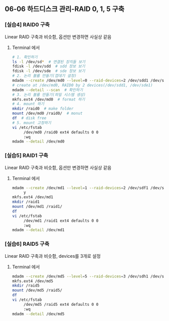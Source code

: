 ## 06-06 하드디스크 관리-RAID 0, 1, 5 구축

### [실습4] RAID0 구축

Linear RAID 구축과 비슷함, 옵션만 변경하면 사실상 같음

1. Terminal 에서
   ```bash
   # 1. 확인하기
   ls -l /dev/sd*  # 연결된 장치들 보기
   fdisk -l /dev/sdd  # sdd 정보 보기
   fdisk -l /dev/sde  # sde 정보 보기
   # 2. 논리 볼륨 만들기(껍데기 설정)
   mdadm --create /dev/md0 --level=0 --raid-devices=2 /dev/sdd1 /dev/sde1
   # create at /dev/md0, RAID0 by 2 devices(/dev/sdd1, /dev/sde1)
   mdadm --detail --scan  # 확인하기
   # 3. 논리 볼륨 만들기(파일 시스템 생성)
   mkfs.ext4 /dev/md0  # format 하기
   # 4. mount 하기
   mkdir /raid0  # make folder
   mount /dev/md0 /raid0/  # monut
   df  # disk free
   # 5. mount 고정하기
   vi /etc/fstab
        /dev/md0 /raid0 ext4 defaults 0 0
        :wq
   mdadm --detail /dev/md0
   ```

### [실습5] RAID1 구축

Linear RAID 구축과 비슷함, 옵션만 변경하면 사실상 같음

1. Terminal 에서
   ```bash
   mdadm --create /dev/md1 --level=1 --raid-devices=2 /dev/sdf1 /dev/sdg1
        y
   mkfs.ext4 /dev/md1
   mkdir /raid1
   mount /dev/md1 /raid1/
   df
   vi /etc/fstab
        /dev/md1 /raid1 ext4 defaults 0 0
        :wq
   mdadm --detail /dev/md1
   ```

### [실습6] RAID5 구축

Linear RAID 구축과 비슷함, devices를 3개로 설정

1. Terminal 에서
   ```bash
   mdadm --create /dev/md5 --level=5 --raid-devices=3 /dev/sdh1 /dev/sdi1 /dev/sdj1
   mkfs.ext4 /dev/md5
   mkdir /raid5
   mount /dev/md5 /raid5/
   df
   vi /etc/fstab
        /dev/md5 /raid5 ext4 defaults 0 0
        :wq
   mdadm --detail /dev/md5
   ```
